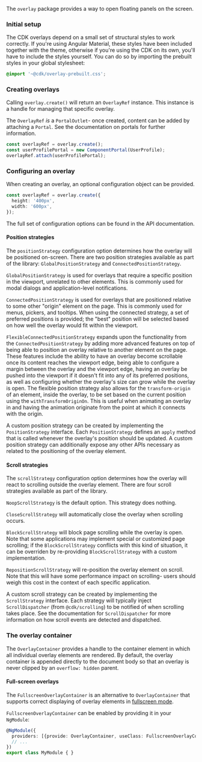 The `overlay` package provides a way to open floating panels on the screen.

### Initial setup
The CDK overlays depend on a small set of structural styles to work correctly. If you're using
Angular Material, these styles have been included together with the theme, otherwise if you're
using the CDK on its own, you'll have to include the styles yourself. You can do so by importing
the prebuilt styles in your global stylesheet:

```scss
@import '~@cdk/overlay-prebuilt.css';
```

### Creating overlays
Calling `overlay.create()` will return an `OverlayRef` instance. This instance is a handle for
managing that specific overlay.

The `OverlayRef` _is_ a `PortalOutlet`- once created, content can be added by attaching a `Portal`.
See the documentation on portals for further information.
```ts
const overlayRef = overlay.create();
const userProfilePortal = new ComponentPortal(UserProfile);
overlayRef.attach(userProfilePortal);
```

### Configuring an overlay
When creating an overlay, an optional configuration object can be provided.
```ts
const overlayRef = overlay.create({
  height: '400px',
  width: '600px',
});
```

The full set of configuration options can be found in the API documentation.

#### Position strategies
The `positionStrategy` configuration option determines how the overlay will be positioned on-screen.
There are two position strategies available as part of the library: `GlobalPositionStrategy` and
`ConnectedPositionStrategy`.

`GlobalPositionStrategy` is used for overlays that require a specific position in the viewport,
unrelated to other elements. This is commonly used for modal dialogs and application-level
notifications.

`ConnectedPositionStrategy` is used for overlays that are positioned relative to some other "origin"
element on the page. This is commonly used for menus, pickers, and tooltips. When using the
connected strategy, a set of preferred positions is provided; the "best" position will be selected
based on how well the overlay would fit within the viewport.

`FlexibleConnectedPositionStrategy` expands upon the functionality from the
`ConnectedPositionStrategy` by adding more advanced features on top of being able to position an
overlay relative to another element on the page. These features include the ability to have an
overlay become scrollable once its content reaches the viewport edge, being able to configure a
margin between the overlay and the viewport edge, having an overlay be pushed into the viewport if
it doesn't fit into any of its preferred positions, as well as configuring whether the overlay's
size can grow while the overlay is open. The flexible position strategy also allows for the
`transform-origin` of an element, inside the overlay, to be set based on the current position using
the `withTransformOriginOn`. This is useful when animating an overlay in and having the animation
originate from the point at which it connects with the origin.

A custom position strategy can be created by implementing the `PositionStrategy` interface.
Each `PositionStrategy` defines an `apply` method that is called whenever the overlay's position
should be updated. A custom position strategy can additionally expose any other APIs necessary as
related to the positioning of the overlay element.


#### Scroll strategies
The `scrollStrategy` configuration option determines how the overlay will react to scrolling outside
the overlay element. There are four scroll strategies available as part of the library.

`NoopScrollStrategy` is the default option. This strategy does nothing.

`CloseScrollStrategy` will automatically close the overlay when scrolling occurs.

`BlockScrollStrategy` will block page scrolling while the overlay is open. Note that some
applications may implement special or customized page scrolling; if the `BlockScrollStrategy`
conflicts with this kind of situation, it can be overriden by re-providing `BlockScrollStrategy`
with a custom implementation.

`RepositionScrollStrategy` will re-position the overlay element on scroll. Note that this will have
some performance impact on scrolling- users should weigh this cost in the context of each specific
application.


A custom scroll strategy can be created by implementing the `ScrollStrategy` interface. Each
strategy will typically inject `ScrollDispatcher` (from `@cdk/scrolling`) to be notified
of when scrolling takes place. See the documentation for `ScrollDispatcher` for more information
on how scroll events are detected and dispatched.

### The overlay container
The `OverlayContainer` provides a handle to the container element in which all individual overlay
elements are rendered. By default, the overlay container is appended directly to the document body
so that an overlay is never clipped by an `overflow: hidden` parent.

#### Full-screen overlays
The `FullscreenOverlayContainer` is an alternative to `OverlayContainer` that supports correct
displaying of overlay elements in
[fullscreen mode](https://developer.mozilla.org/en-US/docs/Web/API/Element/requestFullScreen).

`FullscreenOverlayContainer` can be enabled by providing it in your `NgModule`:
```ts
@NgModule({
  providers: [{provide: OverlayContainer, useClass: FullscreenOverlayContainer}],
  // ...
})
export class MyModule { }
```
